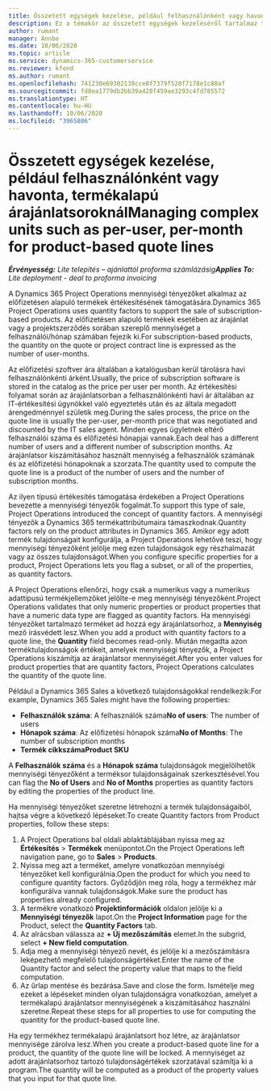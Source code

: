 ```yaml
---
title: Összetett egységek kezelése, például felhasználónként vagy havonta, termékalapú árajánlatsoroknál
description: Ez a témakör az összetett egységek kezeléséről tartalmaz tájékoztatást a termékalapú árajánlatsorok esetében.
author: rumant
manager: Annbe
ms.date: 10/06/2020
ms.topic: article
ms.service: dynamics-365-customerservice
ms.reviewer: kfend
ms.author: rumant
ms.openlocfilehash: 741230e69302138cce8f7379f520f7178e1c80af
ms.sourcegitcommit: fd8ea1779db2bb39a428f459ae3293c4fd785572
ms.translationtype: HT
ms.contentlocale: hu-HU
ms.lasthandoff: 10/06/2020
ms.locfileid: "3965806"
---
```

# <a name="managing-complex-units-such-as-per-user-per-month-for-product-based-quote-lines"></a><span data-ttu-id="6e1f8-103">Összetett egységek kezelése, például felhasználónként vagy havonta, termékalapú árajánlatsoroknál</span><span class="sxs-lookup"><span data-stu-id="6e1f8-103">Managing complex units such as per-user, per-month for product-based quote lines</span></span>

<span data-ttu-id="6e1f8-104">_**Érvényesség:** Lite telepítés – ajánlattól proforma számlázásig_</span><span class="sxs-lookup"><span data-stu-id="6e1f8-104">_**Applies To:** Lite deployment - deal to proforma invoicing_</span></span>

<span data-ttu-id="6e1f8-105">A Dynamics 365 Project Operations mennyiségi tényezőket alkalmaz az előfizetésen alapuló termékek értékesítésének támogatására.</span><span class="sxs-lookup"><span data-stu-id="6e1f8-105">Dynamics 365 Project Operations uses quantity factors to support the sale of subscription-based products.</span></span> <span data-ttu-id="6e1f8-106">Az előfizetésen alapuló termékek esetében az árajánlat vagy a projektszerződés sorában szereplő mennyiséget a felhasználói/hónap számában fejezik ki.</span><span class="sxs-lookup"><span data-stu-id="6e1f8-106">For subscription-based products, the quantity on the quote or project contract line is expressed as the number of user-months.</span></span>

<span data-ttu-id="6e1f8-107">Az előfizetési szoftver ára általában a katalógusban kerül tárolásra havi felhasználónkénti árként.</span><span class="sxs-lookup"><span data-stu-id="6e1f8-107">Usually, the price of subscription software is stored in the catalog as the price per user per month.</span></span> <span data-ttu-id="6e1f8-108">Az értékesítési folyamat során az árajánlatsorban a felhasználónkénti havi ár általában az IT-értékesítési ügynökkel való egyeztetés után és az általa megadott árengedménnyel születik meg.</span><span class="sxs-lookup"><span data-stu-id="6e1f8-108">During the sales process, the price on the quote line is usually the per-user, per-month price that was negotiated and discounted by the IT sales agent.</span></span> <span data-ttu-id="6e1f8-109">Minden egyes ügyletnek eltérő felhasználói száma és előfizetési hónapjai vannak.</span><span class="sxs-lookup"><span data-stu-id="6e1f8-109">Each deal has a different number of users and a different number of subscription months.</span></span> <span data-ttu-id="6e1f8-110">Az árajánlatsor kiszámításához használt mennyiség a felhasználók számának és az előfizetési hónapoknak a szorzata.</span><span class="sxs-lookup"><span data-stu-id="6e1f8-110">The quantity used to compute the quote line is a product of the number of users and the number of subscription months.</span></span>

<span data-ttu-id="6e1f8-111">Az ilyen típusú értékesítés támogatása érdekében a Project Operations bevezette a mennyiségi tényezők fogalmát.</span><span class="sxs-lookup"><span data-stu-id="6e1f8-111">To support this type of sale, Project Operations introduced the concept of quantity factors.</span></span> <span data-ttu-id="6e1f8-112">A mennyiségi tényezők a Dynamics 365 termékattribútumaira támaszkodnak.</span><span class="sxs-lookup"><span data-stu-id="6e1f8-112">Quantity factors rely on the product attributes in Dynamics 365.</span></span> <span data-ttu-id="6e1f8-113">Amikor egy adott termék tulajdonságait konfigurálja, a Project Operations lehetővé teszi, hogy mennyiségi tényezőként jelölje meg ezen tulajdonságok egy részhalmazát vagy az összes tulajdonságot.</span><span class="sxs-lookup"><span data-stu-id="6e1f8-113">When you configure specific properties for a product, Project Operations lets you flag a subset, or all of the properties, as quantity factors.</span></span>

<span data-ttu-id="6e1f8-114">A Project Operations ellenőrzi, hogy csak a numerikus vagy a numerikus adattípusú termékjellemzőket jelölte-e meg mennyiségi tényezőként.</span><span class="sxs-lookup"><span data-stu-id="6e1f8-114">Project Operations validates that only numeric properties or product properties that have a numeric data type are flagged as quantity factors.</span></span> <span data-ttu-id="6e1f8-115">Ha mennyiségi tényezőket tartalmazó terméket ad hozzá egy árajánlatsorhoz, a **Mennyiség** mező írásvédett lesz.</span><span class="sxs-lookup"><span data-stu-id="6e1f8-115">When you add a product with quantity factors to a quote line, the **Quantity** field becomes read-only.</span></span> <span data-ttu-id="6e1f8-116">Miután megadta azon terméktulajdonságok értékeit, amelyek mennyiségi tényezők, a Project Operations kiszámítja az árajánlatsor mennyiségét.</span><span class="sxs-lookup"><span data-stu-id="6e1f8-116">After you enter values for product properties that are quantity factors, Project Operations calculates the quantity of the quote line.</span></span>

<span data-ttu-id="6e1f8-117">Például a Dynamics 365 Sales a következő tulajdonságokkal rendelkezik:</span><span class="sxs-lookup"><span data-stu-id="6e1f8-117">For example, Dynamics 365 Sales might have the following properties:</span></span>

- <span data-ttu-id="6e1f8-118">**Felhasználók száma**: A felhasználók száma</span><span class="sxs-lookup"><span data-stu-id="6e1f8-118">**No of users**: The number of users</span></span>
- <span data-ttu-id="6e1f8-119">**Hónapok száma**: Az előfizetési hónapok száma</span><span class="sxs-lookup"><span data-stu-id="6e1f8-119">**No of Months**: The number of subscription months</span></span>
- <span data-ttu-id="6e1f8-120">**Termék cikkszáma**</span><span class="sxs-lookup"><span data-stu-id="6e1f8-120">**Product SKU**</span></span>

<span data-ttu-id="6e1f8-121">A **Felhasználók száma** és a **Hónapok száma** tulajdonságok megjelölhetők mennyiségi tényezőként a terméksor tulajdonságainak szerkesztésével.</span><span class="sxs-lookup"><span data-stu-id="6e1f8-121">You can flag the **No of Users** and **No of Months** properties as quantity factors by editing the properties of the product line.</span></span>

<span data-ttu-id="6e1f8-122">Ha mennyiségi tényezőket szeretne létrehozni a termék tulajdonságaiból, hajtsa végre a következő lépéseket:</span><span class="sxs-lookup"><span data-stu-id="6e1f8-122">To create Quantity factors from Product properties, follow these steps:</span></span>

1. <span data-ttu-id="6e1f8-123">A Project Operations bal oldali ablaktáblájában nyissa meg az **Értékesítés** > **Termékek** menüpontot.</span><span class="sxs-lookup"><span data-stu-id="6e1f8-123">On the Project Operations left navigation pane, go to **Sales** > **Products**.</span></span>
2. <span data-ttu-id="6e1f8-124">Nyissa meg azt a terméket, amelyre vonatkozóan mennyiségi tényezőket kell konfigurálnia.</span><span class="sxs-lookup"><span data-stu-id="6e1f8-124">Open the product for which you need to configure quantity factors.</span></span> <span data-ttu-id="6e1f8-125">Győződjön meg róla, hogy a termékhez már konfigurálva vannak tulajdonságok.</span><span class="sxs-lookup"><span data-stu-id="6e1f8-125">Make sure the product has properties already configured.</span></span>
3. <span data-ttu-id="6e1f8-126">A termékre vonatkozó **Projektinformációk** oldalon jelölje ki a **Mennyiségi tényezők** lapot.</span><span class="sxs-lookup"><span data-stu-id="6e1f8-126">On the **Project Information** page for the Product, select the **Quantity Factors** tab.</span></span>
4. <span data-ttu-id="6e1f8-127">Az alrácsban válassza az **+ Új mezőszámítás** elemet.</span><span class="sxs-lookup"><span data-stu-id="6e1f8-127">In the subgrid, select **+ New field computation**.</span></span>
5. <span data-ttu-id="6e1f8-128">Adja meg a mennyiségi tényező nevét, és jelölje ki a mezőszámításra leképezhető megfelelő tulajdonságértéket.</span><span class="sxs-lookup"><span data-stu-id="6e1f8-128">Enter the name of the Quantity factor and select the property value that maps to the field computation.</span></span>
6. <span data-ttu-id="6e1f8-129">Az űrlap mentése és bezárása.</span><span class="sxs-lookup"><span data-stu-id="6e1f8-129">Save and close the form.</span></span> <span data-ttu-id="6e1f8-130">Ismételje meg ezeket a lépéseket minden olyan tulajdonságra vonatkozóan, amelyet a termékalapú árajánlatsor mennyiségének a kiszámításához használni szeretne.</span><span class="sxs-lookup"><span data-stu-id="6e1f8-130">Repeat these steps for all properties to use for computing the quantity for the product-based quote line.</span></span>

<span data-ttu-id="6e1f8-131">Ha egy termékhez termékalapú árajánlatsort hoz létre, az árajánlatsor mennyisége zárolva lesz.</span><span class="sxs-lookup"><span data-stu-id="6e1f8-131">When you create a product-based quote line for a product, the quantity of the quote line will be locked.</span></span> <span data-ttu-id="6e1f8-132">A mennyiséget az adott árajánlatsorhoz tartozó tulajdonságértékek szorzatával számítja ki a program.</span><span class="sxs-lookup"><span data-stu-id="6e1f8-132">The quantity will be computed as a product of the property values that you input for that quote line.</span></span>
